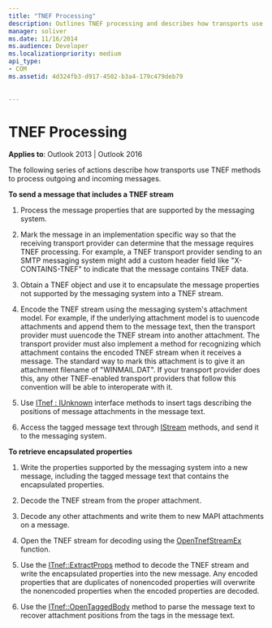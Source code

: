 ```yaml
---
title: "TNEF Processing"
description: Outlines TNEF processing and describes how transports use TNEF methods to process outgoing and incoming messages.
manager: soliver
ms.date: 11/16/2014
ms.audience: Developer
ms.localizationpriority: medium
api_type:
- COM
ms.assetid: 4d324fb3-d917-4502-b3a4-179c479deb79
 
 
---
```


# TNEF Processing

  
  
**Applies to**: Outlook 2013 | Outlook 2016 
  
The following series of actions describe how transports use TNEF methods to process outgoing and incoming messages.
  
 **To send a message that includes a TNEF stream**
  
1. Process the message properties that are supported by the messaging system.
    
2. Mark the message in an implementation specific way so that the receiving transport provider can determine that the message requires TNEF processing. For example, a TNEF transport provider sending to an SMTP messaging system might add a custom header field like "X-CONTAINS-TNEF" to indicate that the message contains TNEF data.
    
3. Obtain a TNEF object and use it to encapsulate the message properties not supported by the messaging system into a TNEF stream.
    
4. Encode the TNEF stream using the messaging system's attachment model. For example, if the underlying attachment model is to uuencode attachments and append them to the message text, then the transport provider must uuencode the TNEF stream into another attachment. The transport provider must also implement a method for recognizing which attachment contains the encoded TNEF stream when it receives a message. The standard way to mark this attachment is to give it an attachment filename of "WINMAIL.DAT". If your transport provider does this, any other TNEF-enabled transport providers that follow this convention will be able to interoperate with it.
    
5. Use [ITnef : IUnknown](itnefiunknown.md) interface methods to insert tags describing the positions of message attachments in the message text. 
    
6. Access the tagged message text through [IStream](https://msdn.microsoft.com/library/aa380034%28VS.85%29.aspx) methods, and send it to the messaging system. 
    
 **To retrieve encapsulated properties**
  
1. Write the properties supported by the messaging system into a new message, including the tagged message text that contains the encapsulated properties.
    
2. Decode the TNEF stream from the proper attachment.
    
3. Decode any other attachments and write them to new MAPI attachments on a message.
    
4. Open the TNEF stream for decoding using the [OpenTnefStreamEx](opentnefstreamex.md) function. 
    
5. Use the [ITnef::ExtractProps](itnef-extractprops.md) method to decode the TNEF stream and write the encapsulated properties into the new message. Any encoded properties that are duplicates of nonencoded properties will overwrite the nonencoded properties when the encoded properties are decoded. 
    
6. Use the [ITnef::OpenTaggedBody](itnef-opentaggedbody.md) method to parse the message text to recover attachment positions from the tags in the message text. 
    

